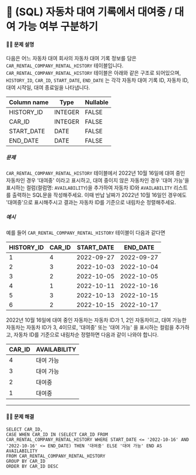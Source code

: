 # 💚 (SQL) 자동차 대여 기록에서 대여중 / 대여 가능 여부 구분하기

[📝 문제링크]: https://school.programmers.co.kr/learn/courses/30/lessons/157340



#### 💁‍♀️ 문제 설명

다음은 어느 자동차 대여 회사의 자동차 대여 기록 정보를 담은 `CAR_RENTAL_COMPANY_RENTAL_HISTORY` 테이블입니다. `CAR_RENTAL_COMPANY_RENTAL_HISTORY` 테이블은 아래와 같은 구조로 되어있으며, `HISTORY_ID`, `CAR_ID`, `START_DATE`, `END_DATE` 는 각각 자동차 대여 기록 ID, 자동차 ID, 대여 시작일, 대여 종료일을 나타냅니다.

| Column name | Type    | Nullable |
| ----------- | ------- | -------- |
| HISTORY_ID  | INTEGER | FALSE    |
| CAR_ID      | INTEGER | FALSE    |
| START_DATE  | DATE    | FALSE    |
| END_DATE    | DATE    | FALSE    |



##### 문제

`CAR_RENTAL_COMPANY_RENTAL_HISTORY` 테이블에서 2022년 10월 16일에 대여 중인 자동차인 경우 '대여중' 이라고 표시하고, 대여 중이지 않은 자동차인 경우 '대여 가능'을 표시하는 컬럼(컬럼명: `AVAILABILITY`)을 추가하여 자동차 ID와 `AVAILABILITY` 리스트를 출력하는 SQL문을 작성해주세요. 이때 반납 날짜가 2022년 10월 16일인 경우에도 '대여중'으로 표시해주시고 결과는 자동차 ID를 기준으로 내림차순 정렬해주세요.



##### 예시

예를 들어 `CAR_RENTAL_COMPANY_RENTAL_HISTORY` 테이블이 다음과 같다면

| HISTORY_ID | CAR_ID | START_DATE | END_DATE   |
| ---------- | ------ | ---------- | ---------- |
| 1          | 4      | 2022-09-27 | 2022-09-27 |
| 2          | 3      | 2022-10-03 | 2022-10-04 |
| 3          | 2      | 2022-10-05 | 2022-10-05 |
| 4          | 1      | 2022-10-11 | 2022-10-16 |
| 5          | 3      | 2022-10-13 | 2022-10-15 |
| 6          | 2      | 2022-10-15 | 2022-10-17 |

2022년 10월 16일에 대여 중인 자동차는 자동차 ID가 1, 2인 자동차이고, 대여 가능한 자동차는 자동차 ID가 3, 4이므로, '대여중' 또는 '대여 가능' 을 표시하는 컬럼을 추가하고, 자동차 ID를 기준으로 내림차순 정렬하면 다음과 같이 나와야 합니다.

| CAR_ID | AVAILABILITY |
| ------ | ------------ |
| 4      | 대여 가능    |
| 3      | 대여 가능    |
| 2      | 대여중       |
| 1      | 대여중       |

----



#### 🤸‍♂️ 문제 해결

```mysql
SELECT CAR_ID,
CASE WHEN CAR_ID IN (SELECT CAR_ID FROM CAR_RENTAL_COMPANY_RENTAL_HISTORY WHERE START_DATE <= '2022-10-16' AND '2022-10-16' <= END_DATE) THEN '대여중' ELSE '대여 가능' END AS AVAILABILITY
FROM CAR_RENTAL_COMPANY_RENTAL_HISTORY
GROUP BY CAR_ID
ORDER BY CAR_ID DESC
```



